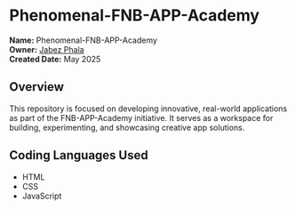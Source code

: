 # Phenomenal-FNB-APP-Academy

**Name:** Phenomenal-FNB-APP-Academy  
**Owner:** [Jabez Phala](https://github.com/PhenomenalFullStack)  
**Created Date:** May 2025

## Overview

This repository is focused on developing innovative, real-world applications as part of the FNB-APP-Academy initiative. It serves as a workspace for building, experimenting, and showcasing creative app solutions.

## Coding Languages Used

- HTML
- CSS
- JavaScript

